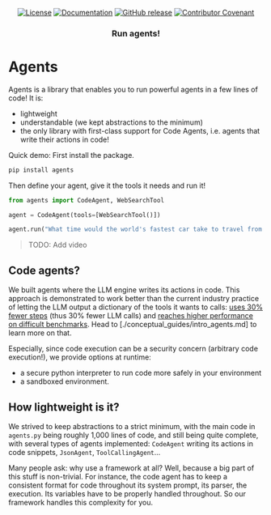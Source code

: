 <!---
Copyright 2024 The HuggingFace Team. All rights reserved.

Licensed under the Apache License, Version 2.0 (the "License");
you may not use this file except in compliance with the License.
You may obtain a copy of the License at

    http://www.apache.org/licenses/LICENSE-2.0

Unless required by applicable law or agreed to in writing, software
distributed under the License is distributed on an "AS IS" BASIS,
WITHOUT WARRANTIES OR CONDITIONS OF ANY KIND, either express or implied.
See the License for the specific language governing permissions and
limitations under the License.
-->

<p align="center">
    <!-- Uncomment when CircleCI is set up
    <a href="https://circleci.com/gh/huggingface/accelerate"><img alt="Build" src="https://img.shields.io/circleci/build/github/huggingface/transformers/master"></a>
    -->
    <a href="https://github.com/huggingface/agents/blob/main/LICENSE"><img alt="License" src="https://img.shields.io/github/license/huggingface/agents.svg?color=blue"></a>
    <a href="https://huggingface.co/docs/agents/index.html"><img alt="Documentation" src="https://img.shields.io/website/http/huggingface.co/docs/agents/index.html.svg?down_color=red&down_message=offline&up_message=online"></a>
    <a href="https://github.com/huggingface/agents/releases"><img alt="GitHub release" src="https://img.shields.io/github/release/huggingface/agents.svg"></a>
    <a href="https://github.com/huggingface/agents/blob/main/CODE_OF_CONDUCT.md"><img alt="Contributor Covenant" src="https://img.shields.io/badge/Contributor%20Covenant-v2.0%20adopted-ff69b4.svg"></a>
</p>

<h3 align="center">
<p>Run agents!</p>
</h3>

# Agents

Agents is a library that enables you to run powerful agents in a few lines of code!
It is:
- lightweight
- understandable (we kept abstractions to the minimum)
- the only library with first-class support for Code Agents, i.e. agents that write their actions in code!

Quick demo:
First install the package.
```bash
pip install agents
```
Then define your agent, give it the tools it needs and run it!
```py
from agents import CodeAgent, WebSearchTool

agent = CodeAgent(tools=[WebSearchTool()])

agent.run("What time would the world's fastest car take to travel from New York to San Francisco?")
```

> TODO: Add video

## Code agents?

We built agents where the LLM engine writes its actions in code. This approach is demonstrated to work better than the current industry practice of letting the LLM output a dictionary of the tools it wants to calls: [uses 30% fewer steps](https://huggingface.co/papers/2402.01030) (thus 30% fewer LLM calls)
and [reaches higher performance on difficult benchmarks](https://huggingface.co/papers/2411.01747). Head to [./conceptual_guides/intro_agents.md] to learn more on that.

Especially, since code execution can be a security concern (arbitrary code execution!), we provide options at runtime:
  - a secure python interpreter to run code more safely in your environment
  - a sandboxed environment.

## How lightweight is it?

We strived to keep abstractions to a strict minimum, with the main code in `agents.py` being roughly 1,000 lines of code, and still being quite complete, with several types of agents implemented: `CodeAgent` writing its actions in code snippets, `JsonAgent`, `ToolCallingAgent`...

Many people ask: why use a framework at all? Well, because a big part of this stuff is non-trivial. For instance, the code agent has to keep a consistent format for code throughout its system prompt, its parser, the execution. Its variables have to be properly handled throughout. So our framework handles this complexity for you.

